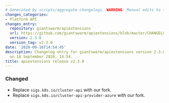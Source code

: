 ```yaml
---
# Generated by scripts/aggregate-changelogs. WARNING: Manual edits to this files will be overwritten.
changes_categories:
- Platform API
changes_entry:
  repository: giantswarm/apiextensions
  url: https://github.com/giantswarm/apiextensions/blob/master/CHANGELOG.md#230---2020-09-16
  version: 2.3.0
  version_tag: v2.3.0
date: '2020-09-16T14:54:45'
description: Changelog entry for giantswarm/apiextensions version 2.3.0, published
  on 16 September 2020, 14:54.
title: apiextensions release v2.3.0
---
```


### Changed
- Replace `sigs.k8s.io/cluster-api` with our fork.
- Replace `sigs.k8s.io/cluster-api-provider-azure` with our fork.
